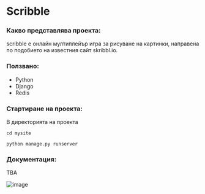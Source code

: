 # Scribble
### Какво представлява проекта:
scribble е онлайн мултиплейър игра за рисуване на картинки, направена по подобието на известния сайт skribbl.io.
### Ползвано:
* Python
* Django
* Redis
### Стартиране на проекта:
В директорията на проекта
```
cd mysite
```
```
python manage.py runserver
```
### Документация:
TBA

![image](https://img.shields.io/badge/Python-FFD43B?style=for-the-badge&logo=python&logoColor=blue)
